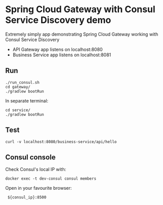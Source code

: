 # Spring Cloud Gateway with Consul Service Discovery demo
Extremely simply app demonstrating Spring Cloud Gateway working with Consul Service Discovery

* API Gateway app listens on localhost:8080
* Business Service app listens on localhost:8081

## Run

    ./run_consul.sh
    cd gateway/
    ./gradlew bootRun

In separate terminal:
    
    cd service/
    ./gradlew bootRun

## Test

    curl -v localhost:8080/business-service/api/hello

## Consul console

Check Consul's local IP with:

    docker exec -t dev-consul consul members
    
Open in your favourite browser:
    
     ${consul_ip}:8500

